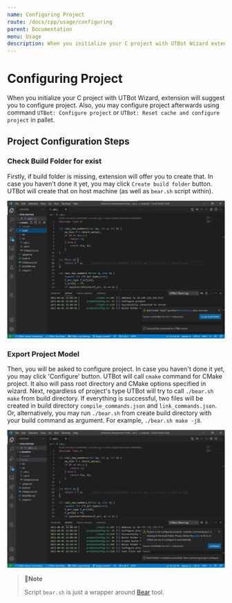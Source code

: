 ```yaml
---
name: Configuring Project
route: /docs/cpp/usage/configuring
parent: Documentation
menu: Usage
description: When you initialize your C project with UTBot Wizard extension will suggest you to configure project. Also, you may configure project afterwards using command 'UTBot Configure project' in pallet.
---
```


# Configuring Project

When you initialize your C project with UTBot Wizard, extension will suggest you to configure project. Also, you may
configure project afterwards using command `UTBot: Configure project` or `UTBot: Reset cache and configure project` in
pallet.

## Project Configuration Steps

### Check Build Folder for exist

Firstly, if build folder is missing, extension will offer you to create that. In case you haven't done it yet, you may
click `Create build folder` button. UTBot will create that on host machine (as well as `bear.sh` script within).

![configureCheckBuildFolderImg](https://github.com/UnitTestBot/unittestbot.github.io/raw/source/resources/images/configureCheckBuildFolder.png)

### Export Project Model

Then, you will be asked to configure project. In case you haven't done it yet, you may click 'Configure' button. UTBot
will call `cmake` command for CMake project. It also will pass root directory and CMake options specified in wizard.
Next, regardless of project's type UTBot will try to call `./bear.sh make` from build directory. If everything is
successful, two files will be created in build directory `compile_commands.json` and `link_commands.json`. Or,
alternatively, you may run `./bear.sh` from create build directory with your build command as argument. For
example, `./bear.sh make -j8`.

![configureExportProjectModelImg](https://github.com/UnitTestBot/unittestbot.github.io/raw/source/resources/images/configureExportProjectModel.png)

> 📝**Note**
>
> Script `bear.sh` is just a wrapper around [Bear](https://github.com/UnitTestBot/Bear) tool.
